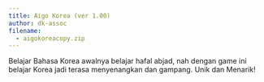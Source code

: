```yaml
---
title: Aigo Korea (ver 1.00)
author: dk-assoc
filename:
  - aigokoreacopy.zip
---
```

Belajar Bahasa Korea awalnya belajar hafal abjad, nah dengan game ini belajar Korea jadi terasa menyenangkan dan gampang. Unik dan Menarik!
